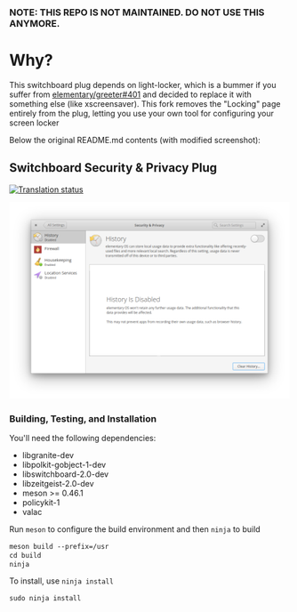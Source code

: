 ### NOTE: THIS REPO IS NOT MAINTAINED. DO NOT USE THIS ANYMORE.
# Why?
This switchboard plug depends on light-locker, which is a bummer if you suffer from [elementary/greeter#401](https://github.com/elementary/greeter/issues/401) and decided to replace it with something else (like xscreensaver). This fork removes the "Locking" page entirely from the plug, letting you use your own tool for configuring your screen locker

Below the original README.md contents (with modified screenshot):

## Switchboard Security & Privacy Plug
[![Translation status](https://l10n.elementary.io/widgets/switchboard/-/switchboard-plug-security-privacy/svg-badge.svg)](https://l10n.elementary.io/engage/switchboard/?utm_source=widget)

![screenshot](data/screenshot-plug-modified.png?raw=true)

### Building, Testing, and Installation

You'll need the following dependencies:
* libgranite-dev
* libpolkit-gobject-1-dev
* libswitchboard-2.0-dev
* libzeitgeist-2.0-dev
* meson >= 0.46.1
* policykit-1
* valac

Run `meson` to configure the build environment and then `ninja` to build

    meson build --prefix=/usr
    cd build
    ninja

To install, use `ninja install`

    sudo ninja install
